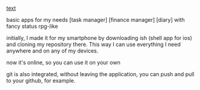 [text](README.md)

basic apps for my needs [task manager] [finance manager] [diary] with fancy status rpg-like

initially, I made it for my smartphone by downloading ish (shell app for ios) and cloning my repository there. This way I can use everything I need anywhere and on any of my devices.

now it's online, so you can use it on your own

git is also integrated, without leaving the application, you can push and pull to your github, for example.
